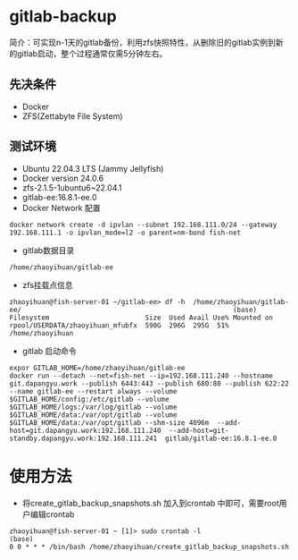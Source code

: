 # gitlab-backup
简介：可实现n-1天的gitlab备份，利用zfs快照特性，从删除旧的gitlab实例到新的gitlab启动，整个过程通常仅需5分钟左右。

## 先决条件
- Docker
- ZFS(Zettabyte File System)

## 测试环境
- Ubuntu 22.04.3 LTS (Jammy Jellyfish)
- Docker version 24.0.6
- zfs-2.1.5-1ubuntu6~22.04.1
- gitlab-ee:16.8.1-ee.0
- Docker Network 配置
```
docker network create -d ipvlan --subnet 192.168.111.0/24 --gateway 192.168.111.1 -o ipvlan_mode=l2 -o parent=nm-bond fish-net
```
- gitlab数据目录
```
/home/zhaoyihuan/gitlab-ee
```
- zfs挂载点信息
```
zhaoyihuan@fish-server-01 ~/gitlab-ee> df -h  /home/zhaoyihuan/gitlab-ee/                                                     (base)
Filesystem                        Size  Used Avail Use% Mounted on
rpool/USERDATA/zhaoyihuan_mfubfx  590G  296G  295G  51% /home/zhaoyihuan
```
- gitlab 启动命令
```
expor GITLAB_HOME=/home/zhaoyihuan/gitlab-ee
docker run --detach --net=fish-net --ip=192.168.111.240 --hostname git.dapangyu.work --publish 6443:443 --publish 680:80 --publish 622:22 --name gitlab-ee --restart always --volume $GITLAB_HOME/config:/etc/gitlab --volume $GITLAB_HOME/logs:/var/log/gitlab --volume $GITLAB_HOME/data:/var/opt/gitlab --volume $GITLAB_HOME/data:/var/opt/gitlab --shm-size 4096m  --add-host=git.dapangyu.work:192.168.111.240  --add-host=git-standby.dapangyu.work:192.168.111.241  gitlab/gitlab-ee:16.8.1-ee.0
```

# 使用方法
- 将create_gitlab_backup_snapshots.sh 加入到crontab 中即可，需要root用户编辑crontab
```
zhaoyihuan@fish-server-01 ~ [1]> sudo crontab -l                                                                              (base)
0 0 * * * /bin/bash /home/zhaoyihuan/create_gitlab_backup_snapshots.sh
```
